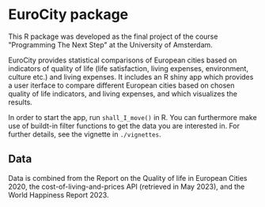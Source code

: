 # EuroCity package
This R package was developed as the final project of the course "Programming The Next Step" at the University of Amsterdam. 

EuroCity provides statistical comparisons of European cities based on indicators of quality of life (life satisfaction, living expenses, environment, culture etc.) and living expenses. 
It includes an R shiny app which provides a user iterface to compare different European cities based on chosen quality of life indicators, and living expenses, and which visualizes the results.

In order to start the app, run `shall_I_move()` in R. You can furthermore make use of buildt-in filter functions to get the data you are interested in. For further details, see the vignette in `./vignettes`. 

## Data 

Data is combined from the Report on the Quality of life in European Cities 2020, the cost-of-living-and-prices API (retrieved in May 2023), and the World Happiness Report 2023. 




